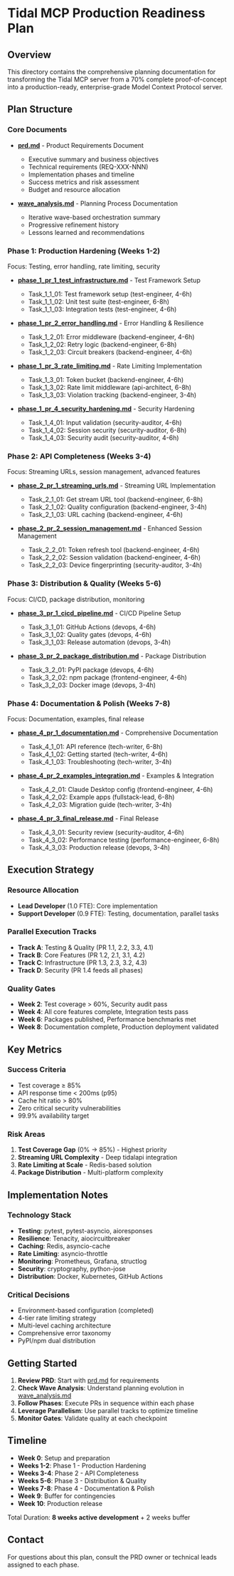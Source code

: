 # Tidal MCP Production Readiness Plan

## Overview

This directory contains the comprehensive planning documentation for transforming the Tidal MCP server from a 70% complete proof-of-concept into a production-ready, enterprise-grade Model Context Protocol server.

## Plan Structure

### Core Documents

- **[prd.md](./prd.md)** - Product Requirements Document
  - Executive summary and business objectives
  - Technical requirements (REQ-XXX-NNN)
  - Implementation phases and timeline
  - Success metrics and risk assessment
  - Budget and resource allocation

- **[wave_analysis.md](./wave_analysis.md)** - Planning Process Documentation
  - Iterative wave-based orchestration summary
  - Progressive refinement history
  - Lessons learned and recommendations

### Phase 1: Production Hardening (Weeks 1-2)

Focus: Testing, error handling, rate limiting, security

- **[phase_1_pr_1_test_infrastructure.md](./phase_1_pr_1_test_infrastructure.md)** - Test Framework Setup
  - Task_1_1_01: Test framework setup (test-engineer, 4-6h)
  - Task_1_1_02: Unit test suite (test-engineer, 6-8h)
  - Task_1_1_03: Integration tests (test-engineer, 4-6h)

- **[phase_1_pr_2_error_handling.md](./phase_1_pr_2_error_handling.md)** - Error Handling & Resilience
  - Task_1_2_01: Error middleware (backend-engineer, 4-6h)
  - Task_1_2_02: Retry logic (backend-engineer, 6-8h)
  - Task_1_2_03: Circuit breakers (backend-engineer, 4-6h)

- **[phase_1_pr_3_rate_limiting.md](./phase_1_pr_3_rate_limiting.md)** - Rate Limiting Implementation
  - Task_1_3_01: Token bucket (backend-engineer, 4-6h)
  - Task_1_3_02: Rate limit middleware (api-architect, 6-8h)
  - Task_1_3_03: Violation tracking (backend-engineer, 3-4h)

- **[phase_1_pr_4_security_hardening.md](./phase_1_pr_4_security_hardening.md)** - Security Hardening
  - Task_1_4_01: Input validation (security-auditor, 4-6h)
  - Task_1_4_02: Session security (security-auditor, 6-8h)
  - Task_1_4_03: Security audit (security-auditor, 4-6h)

### Phase 2: API Completeness (Weeks 3-4)

Focus: Streaming URLs, session management, advanced features

- **[phase_2_pr_1_streaming_urls.md](./phase_2_pr_1_streaming_urls.md)** - Streaming URL Implementation
  - Task_2_1_01: Get stream URL tool (backend-engineer, 6-8h)
  - Task_2_1_02: Quality configuration (backend-engineer, 3-4h)
  - Task_2_1_03: URL caching (backend-engineer, 4-6h)

- **[phase_2_pr_2_session_management.md](./phase_2_pr_2_session_management.md)** - Enhanced Session Management
  - Task_2_2_01: Token refresh tool (backend-engineer, 4-6h)
  - Task_2_2_02: Session validation (backend-engineer, 4-6h)
  - Task_2_2_03: Device fingerprinting (security-auditor, 3-4h)

### Phase 3: Distribution & Quality (Weeks 5-6)

Focus: CI/CD, package distribution, monitoring

- **[phase_3_pr_1_cicd_pipeline.md](./phase_3_pr_1_cicd_pipeline.md)** - CI/CD Pipeline Setup
  - Task_3_1_01: GitHub Actions (devops, 4-6h)
  - Task_3_1_02: Quality gates (devops, 4-6h)
  - Task_3_1_03: Release automation (devops, 3-4h)

- **[phase_3_pr_2_package_distribution.md](./phase_3_pr_2_package_distribution.md)** - Package Distribution
  - Task_3_2_01: PyPI package (devops, 4-6h)
  - Task_3_2_02: npm package (frontend-engineer, 4-6h)
  - Task_3_2_03: Docker image (devops, 3-4h)

### Phase 4: Documentation & Polish (Weeks 7-8)

Focus: Documentation, examples, final release

- **[phase_4_pr_1_documentation.md](./phase_4_pr_1_documentation.md)** - Comprehensive Documentation
  - Task_4_1_01: API reference (tech-writer, 6-8h)
  - Task_4_1_02: Getting started (tech-writer, 4-6h)
  - Task_4_1_03: Troubleshooting (tech-writer, 3-4h)

- **[phase_4_pr_2_examples_integration.md](./phase_4_pr_2_examples_integration.md)** - Examples & Integration
  - Task_4_2_01: Claude Desktop config (frontend-engineer, 4-6h)
  - Task_4_2_02: Example apps (fullstack-lead, 6-8h)
  - Task_4_2_03: Migration guide (tech-writer, 3-4h)

- **[phase_4_pr_3_final_release.md](./phase_4_pr_3_final_release.md)** - Final Release
  - Task_4_3_01: Security review (security-auditor, 4-6h)
  - Task_4_3_02: Performance testing (performance-engineer, 6-8h)
  - Task_4_3_03: Production release (devops, 3-4h)

## Execution Strategy

### Resource Allocation
- **Lead Developer** (1.0 FTE): Core implementation
- **Support Developer** (0.9 FTE): Testing, documentation, parallel tasks

### Parallel Execution Tracks
- **Track A**: Testing & Quality (PR 1.1, 2.2, 3.3, 4.1)
- **Track B**: Core Features (PR 1.2, 2.1, 3.1, 4.2)
- **Track C**: Infrastructure (PR 1.3, 2.3, 3.2, 4.3)
- **Track D**: Security (PR 1.4 feeds all phases)

### Quality Gates
- **Week 2**: Test coverage > 60%, Security audit pass
- **Week 4**: All core features complete, Integration tests pass
- **Week 6**: Packages published, Performance benchmarks met
- **Week 8**: Documentation complete, Production deployment validated

## Key Metrics

### Success Criteria
- Test coverage ≥ 85%
- API response time < 200ms (p95)
- Cache hit ratio > 80%
- Zero critical security vulnerabilities
- 99.9% availability target

### Risk Areas
1. **Test Coverage Gap** (0% → 85%) - Highest priority
2. **Streaming URL Complexity** - Deep tidalapi integration
3. **Rate Limiting at Scale** - Redis-based solution
4. **Package Distribution** - Multi-platform complexity

## Implementation Notes

### Technology Stack
- **Testing**: pytest, pytest-asyncio, aioresponses
- **Resilience**: Tenacity, aiocircuitbreaker
- **Caching**: Redis, asyncio-cache
- **Rate Limiting**: asyncio-throttle
- **Monitoring**: Prometheus, Grafana, structlog
- **Security**: cryptography, python-jose
- **Distribution**: Docker, Kubernetes, GitHub Actions

### Critical Decisions
- Environment-based configuration (completed)
- 4-tier rate limiting strategy
- Multi-level caching architecture
- Comprehensive error taxonomy
- PyPI/npm dual distribution

## Getting Started

1. **Review PRD**: Start with [prd.md](./prd.md) for requirements
2. **Check Wave Analysis**: Understand planning evolution in [wave_analysis.md](./wave_analysis.md)
3. **Follow Phases**: Execute PRs in sequence within each phase
4. **Leverage Parallelism**: Use parallel tracks to optimize timeline
5. **Monitor Gates**: Validate quality at each checkpoint

## Timeline

- **Week 0**: Setup and preparation
- **Weeks 1-2**: Phase 1 - Production Hardening
- **Weeks 3-4**: Phase 2 - API Completeness
- **Weeks 5-6**: Phase 3 - Distribution & Quality
- **Weeks 7-8**: Phase 4 - Documentation & Polish
- **Week 9**: Buffer for contingencies
- **Week 10**: Production release

Total Duration: **8 weeks active development** + 2 weeks buffer

## Contact

For questions about this plan, consult the PRD owner or technical leads assigned to each phase.